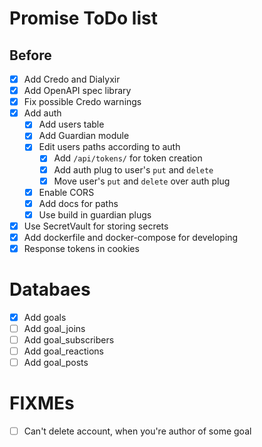 # Promise ToDo list

## Before

- [x] Add Credo and Dialyxir
- [x] Add OpenAPI spec library
- [x] Fix possible Credo warnings
- [x] Add auth
  - [x] Add users table
  - [x] Add Guardian module
  - [x] Edit users paths according to auth
    - [x] Add `/api/tokens/` for token creation
    - [x] Add auth plug to user's `put` and `delete`
    - [x] Move user's `put` and `delete` over auth plug
  - [x] Enable CORS
  - [x] Add docs for paths
  - [x] Use build in guardian plugs
- [x] Use SecretVault for storing secrets
- [x] Add dockerfile and docker-compose for developing
- [x] Response tokens in cookies

# Databaes

- [x] Add goals
- [ ] Add goal_joins
- [ ] Add goal_subscribers
- [ ] Add goal_reactions
- [ ] Add goal_posts

# FIXMEs

- [ ] Can't delete account, when you're author of some goal
